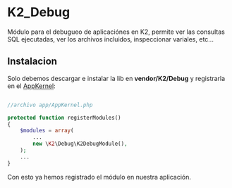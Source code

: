 K2_Debug
========
Módulo para el debugueo de aplicaciónes en K2, permite ver las consultas SQL ejecutadas, ver los archivos incluidos, inspeccionar variales, etc...

Instalacion
-----------

Solo debemos descargar e instalar la lib en **vendor/K2/Debug** y registrarla en el [AppKernel](https://github.com/manuelj555/k2/blob/master/doc/app_kernel.rst):

```php

//archivo app/AppKernel.php

protected function registerModules()
{
    $modules = array(
        ...
        new \K2\Debug\K2DebugModule(),
    );
    ...
}
```

Con esto ya hemos registrado el módulo en nuestra aplicación.